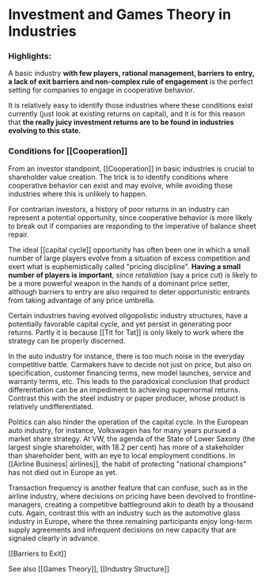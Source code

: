 # Investment and Games Theory in Industries


### Highlights:
A basic industry **with few players, rational management, barriers to entry, a lack of exit barriers and non-complex rule of engagement** is the perfect setting for companies to engage in cooperative behavior.

It is relatively easy to identify those industries where these conditions exist currently (just look  at existing returns on capital), and it is for this reason that **the really juicy investment returns are to be found in industries evolving to this state.**



### Conditions for [[Cooperation]]

From an investor standpoint, [[Cooperation]] in basic industries is crucial to shareholder value creation. The trick is to identify conditions where cooperative behavior can exist and may evolve, while avoiding those industries where this is unlikely to happen.

For contrarian investors, a history of poor returns in an industry can represent a potential opportunity, since cooperative behavior is more likely to break out if companies are responding to the imperative of balance sheet repair. 

The ideal [[capital cycle]] opportunity has often been one in which a small number of large players evolve from a situation of excess competition and exert what is euphemistically called "pricing discipline". **Having a small number of players is important**, since *retaliation* (say a price cut) is likely to be a more powerful weapon in the hands of a dominant price setter, although barriers to entry are also required to deter opportunistic entrants from taking advantage of any price umbrella.

Certain industries having evolved oligopolistic industry structures, have a potentially favorable capital cycle, and yet persist in generating poor returns. Partly it is because [[Tit for Tat]] is only likely to work where the strategy can be properly discerned.

In the auto industry for instance, there is too much noise in the everyday competitive battle. Carmakers have to decide not just on price, but also on specification, customer financing terms, new model launches, service and warranty terms, etc. This leads to the paradoxical conclusion that product differentiation can be an impediment to achieving supernormal returns. Contrast this with the steel industry or paper producer, whose product is relatively undifferentiated.

Politics can also hinder the operation of the capital cycle. In the European auto industry, for instance, Volkswagen has for many years pursued a market share strategy. At VW, the agenda of the State of Lower Saxony (the largest single shareholder, with 18.2 per cent) has more of a stakeholder than shareholder bent, with an eye to local employment conditions. In [[Airline Business| airlines]], the habit of protecting "national champions" has not died out in Europe as yet. 

Transaction frequency is another feature that can confuse, such as in the airline industry, where decisions  on pricing have been devolved to frontline-managers, creating a competitive battleground akin to death by a thousand cuts. Again, contrast this with an industry such as the automotive glass  industry in Europe, where the three remaining participants enjoy long-term supply agreements and infrequent decisions on new capacity that are signaled clearly in advance.


[[Barriers to Exit]]

See also [[Games Theory]], [[Industry Structure]]